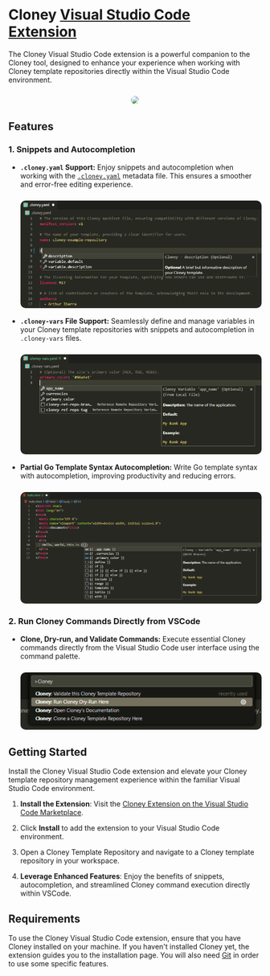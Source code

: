 # Cloney [Visual Studio Code Extension](https://marketplace.visualstudio.com/items?itemName=ArthurSudbrackIbarra.cloney)

The Cloney Visual Studio Code extension is a powerful companion to the Cloney tool, designed to enhance your experience when working with Cloney template repositories directly within the Visual Studio Code environment.

<p align="center" style="margin: 1.5rem 0 0 0">
  <img src="../../images/extension/visual-studio-code-extension.png" style="border-radius: 20px;">
</p>

## Features

### 1. **Snippets and Autocompletion**

- **`.cloney.yaml` Support:** Enjoy snippets and autocompletion when working with the [`.cloney.yaml`](creators/cloney-metadata-file.md) metadata file. This ensures a smoother and error-free editing experience.

    <p align="center" style="margin: 1.5rem 0 0 0">
      <img src="https://raw.githubusercontent.com/ArthurSudbrackIbarra/cloney-vscode-extension/main/images/demo/metadata-file-snippets.png" style="border-radius: 10px;" alt="Metadata File Snippets"> 
    </p>

- **`.cloney-vars` File Support:** Seamlessly define and manage variables in your Cloney template repositories with snippets and autocompletion in `.cloney-vars` files.

    <p align="center" style="margin: 1.5rem 0 0 0">
      <img src="https://raw.githubusercontent.com/ArthurSudbrackIbarra/cloney-vscode-extension/main/images/demo/variables-file-snippets.png" style="border-radius: 10px;" alt="Vars File Snippets"> 
    </p>

- **Partial Go Template Syntax Autocompletion:** Write Go template syntax with autocompletion, improving productivity and reducing errors.

    <p align="center" style="margin: 1.5rem 0 0 0">
      <img src="https://raw.githubusercontent.com/ArthurSudbrackIbarra/cloney-vscode-extension/main/images/demo/go-template-autocompletion.png" style="border-radius: 10px;" alt="Go Template Syntax Autocompletion"> 
    </p>

### 2. Run Cloney Commands Directly from VSCode

- **Clone, Dry-run, and Validate Commands:** Execute essential Cloney commands directly from the Visual Studio Code user interface using the command palette.

    <p align="center" style="margin: 1.5rem 0 0 0">
      <img src="https://raw.githubusercontent.com/ArthurSudbrackIbarra/cloney-vscode-extension/main/images/demo/run-cloney-commands.png" style="border-radius: 10px;" alt="Command Palette"> 
    </p>

## Getting Started

Install the Cloney Visual Studio Code extension and elevate your Cloney template repository management experience within the familiar Visual Studio Code environment.

1. **Install the Extension**: Visit the [Cloney Extension on the Visual Studio Code Marketplace](https://marketplace.visualstudio.com/items?itemName=ArthurSudbrackIbarra.cloney).

1. Click **Install** to add the extension to your Visual Studio Code environment.

1. Open a Cloney Template Repository and navigate to a Cloney template repository in your workspace.

1. **Leverage Enhanced Features**: Enjoy the benefits of snippets, autocompletion, and streamlined Cloney command execution directly within VSCode.

## Requirements

To use the Cloney Visual Studio Code extension, ensure that you have Cloney installed on your machine. If you haven't installed Cloney yet, the extension guides you to the installation page. You will also need [Git](https://git-scm.com/) in order to use some specific features.
